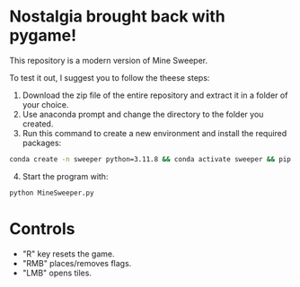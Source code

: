 # Nostalgia brought back with pygame!
This repository is a modern version of Mine Sweeper.

To test it out, I suggest you to follow the theese steps:

1. Download the zip file of the entire repository and extract it in a folder of your choice.
2. Use anaconda prompt and change the directory to the folder you created.
3. Run this command to create a new environment and install the required packages:
```bash
conda create -n sweeper python=3.11.8 && conda activate sweeper && pip install -r requirements.txt
```
4. Start the program with:
```bash
python MineSweeper.py
```
# Controls
- "R" key resets the game.
- "RMB" places/removes flags.
- "LMB" opens tiles.
